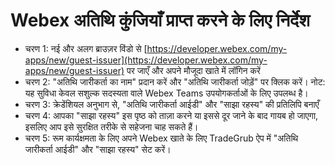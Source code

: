 # Webex अतिथि कुंजियाँ प्राप्त करने के लिए निर्देश
- चरण 1: नई और अलग ब्राउज़र विंडो से [https://developer.webex.com/my-apps/new/guest-issuer](https://developer.webex.com/my-apps/new/guest-issuer) पर जाएँ और अपने मौजूदा खाते में लॉगिन करें
- चरण 2: "अतिथि जारीकर्ता का नाम" प्रदान करें और "अतिथि जारीकर्ता जोड़ें" पर क्लिक करें। नोट: यह सुविधा केवल सशुल्क सदस्यता वाले Webex Teams उपयोगकर्ताओं के लिए उपलब्ध है।
- चरण 3: क्रेडेंशियल अनुभाग से, "अतिथि जारीकर्ता आईडी" और "साझा रहस्य" की प्रतिलिपि बनाएँ
- चरण 4: आपका "साझा रहस्य" इस पृष्ठ को ताज़ा करने या इससे दूर जाने के बाद गायब हो जाएगा, इसलिए आप इसे सुरक्षित तरीके से सहेजना चाह सकते हैं।
- चरण 5: रूम कार्यक्षमता के लिए अपने Webex खाते के लिए TradeGrub ऐप में "अतिथि जारीकर्ता आईडी" और "साझा रहस्य" सेट करें।
